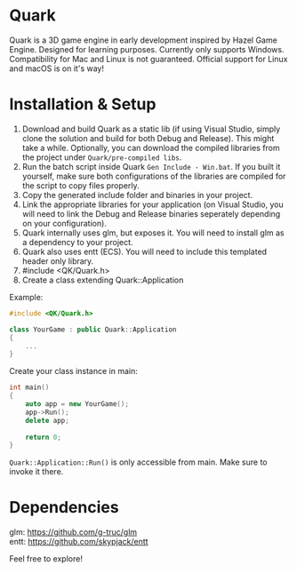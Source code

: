 # Quark

Quark is a 3D game engine in early development inspired by Hazel Game Engine.
Designed for learning purposes.
Currently only supports Windows. Compatibility for Mac and Linux is not guaranteed.
Official support for Linux and macOS is on it's way!

# Installation & Setup

1. Download and build Quark as a static lib (if using Visual Studio, simply clone the solution and build for both Debug and Release). This might take a while. Optionally, you can download the compiled libraries from the project under `Quark/pre-compiled libs`.
2. Run the batch script inside Quark `Gen Include - Win.bat`. If you built it yourself, make sure both configurations of the libraries are compiled for the script to copy files properly.
3. Copy the generated include folder and binaries in your project.
4. Link the appropriate libraries for your application (on Visual Studio, you will need to link the Debug and Release binaries seperately depending on your configuration).
5. Quark internally uses glm, but exposes it. You will need to install glm as a dependency to your project.
6. Quark also uses entt (ECS). You will need to include this templated header only library.
7. #include <QK/Quark.h>
8. Create a class extending Quark::Application

Example:
```c++
#include <QK/Quark.h>

class YourGame : public Quark::Application
{
	...
}
```
	
Create your class instance in main:
```c++
int main()
{
	auto app = new YourGame();
	app->Run();
	delete app;
	
	return 0;
}
```
`Quark::Application::Run()` is only accessible from main. Make sure to invoke it there.

# Dependencies
glm: https://github.com/g-truc/glm<br />
entt: https://github.com/skypjack/entt

Feel free to explore!
